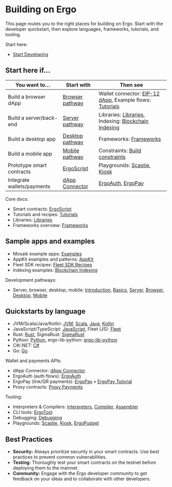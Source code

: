 # Building on Ergo

This page routes you to the right places for building on Ergo. Start with the developer quickstart, then explore languages, frameworks, tutorials, and tooling.

Start here:

- [Start Developing](dev/start.md)

## Start here if…

| You want to… | Start with | Then see |
| --- | --- | --- |
| Build a browser dApp | [Browser pathway](dev/stack/browser.md) | Wallet connector: [EIP-12 dApp](dev/wallet/payments/dApp.md), Example flows: [Tutorials](dev/tutorials.md) |
| Build a server/back-end | [Server pathway](dev/stack/server.md) | Libraries: [Libraries](dev/libraries.md), Indexing: [Blockchain Indexing](dev/tutorials/blockchain-indexing.md) |
| Build a desktop app | [Desktop pathway](dev/stack/desktop.md) | Frameworks: [Frameworks](dev/stack/frameworks.md) |
| Build a mobile app | [Mobile pathway](dev/stack/mobile.md) | Constraints: [Build constraints](dev/stack/mobile-build-constraints.md) |
| Prototype smart contracts | [ErgoScript](dev/scs/ergoscript.md) | Playgrounds: [Scastie](dev/scs/ergoscript/scastie.md), [Kiosk](dev/stack/kiosk.md) |
| Integrate wallets/payments | [dApp Connector](dev/wallet/payments/dApp.md) | [ErgoAuth](dev/wallet/payments/ergoauth.md), [ErgoPay](dev/wallet/payments/ergopay/ergo-pay.md) |

Core docs:

- Smart contracts: [ErgoScript](dev/scs/ergoscript.md)
- Tutorials and recipes: [Tutorials](dev/tutorials.md)
- Libraries: [Libraries](dev/libraries.md)
- Frameworks overview: [Frameworks](dev/stack/frameworks.md)

## Sample apps and examples

- Mosaik example apps: [Examples](dev/stack/mosaik/examples.md)
- AppKit examples and patterns: [AppKit](dev/stack/appkit.md)
- Fleet SDK recipes: [Fleet SDK Recipes](dev/tutorials/fleet-sdk-recipes.md)
- Indexing examples: [Blockchain Indexing](dev/tutorials/blockchain-indexing.md)

Development pathways:

- Server, browser, desktop, mobile: [Introduction](dev/stack/introduction.md), [Basics](dev/stack/basics.md), [Server](dev/stack/server.md), [Browser](dev/stack/browser.md), [Desktop](dev/stack/desktop.md), [Mobile](dev/stack/mobile.md)

## Quickstarts by language

- JVM/Scala/Java/Kotlin: [JVM](dev/lang/jvm.md), [Scala](dev/lang/scala.md), [Java](dev/lang/java.md), [Kotlin](dev/lang/kotlin.md)
- JavaScript/TypeScript: [JavaScript](dev/lang/js.md), Fleet (JS): [Fleet](dev/stack/fleet.md)
- Rust: [Rust](dev/lang/rust.md), SigmaRust: [SigmaRust](dev/stack/sigma-rust.md)
- Python: [Python](dev/lang/python.md), ergo-lib-python: [ergo-lib-python](dev/stack/ergo-lib-python.md)
- C#/.NET: [C#](dev/lang/csharp.md)
- Go: [Go](dev/lang/go.md)

Wallet and payments APIs:

- dApp Connector: [dApp Connector](dev/wallet/payments/dApp.md)
- ErgoAuth (auth flows): [ErgoAuth](dev/wallet/payments/ergoauth.md)
- ErgoPay (link/QR payments): [ErgoPay](dev/wallet/payments/ergopay/ergo-pay.md) • [ErgoPay Tutorial](dev/wallet/payments/ergopay/ep-tutorial.md)
- Proxy contracts: [Proxy Payments](dev/wallet/payments/proxy.md)

Tooling:

- Interpreters & Compilers: [Interpreters](dev/stack/interpreters.md), [Compiler](dev/stack/compiler.md), [Assembler](dev/stack/assembler.md)
- CLI tools: [ErgoTool](dev/stack/ergotool.md)
- Debugging: [Debugging](dev/scs/debugging.md)
- Playgrounds: [Scastie](dev/scs/ergoscript/scastie.md), [Kiosk](dev/stack/kiosk.md), [ErgoPuppet](dev/scs/puppet.md)

## Best Practices

- **Security:** Always prioritize security in your smart contracts. Use best practices to prevent common vulnerabilities.
- **Testing:** Thoroughly test your smart contracts on the testnet before deploying them to the mainnet.
- **Community:** Engage with the Ergo developer community to get feedback on your ideas and to collaborate with other developers.
